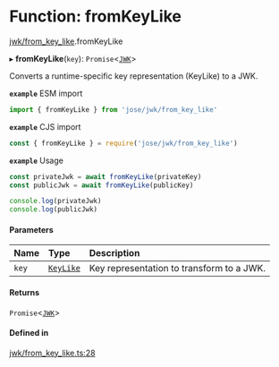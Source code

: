 # Function: fromKeyLike

[jwk/from_key_like](../modules/jwk_from_key_like.md).fromKeyLike

▸ **fromKeyLike**(`key`): `Promise`<[`JWK`](../interfaces/types.JWK.md)\>

Converts a runtime-specific key representation (KeyLike) to a JWK.

**`example`** ESM import
```js
import { fromKeyLike } from 'jose/jwk/from_key_like'
```

**`example`** CJS import
```js
const { fromKeyLike } = require('jose/jwk/from_key_like')
```

**`example`** Usage
```js
const privateJwk = await fromKeyLike(privateKey)
const publicJwk = await fromKeyLike(publicKey)

console.log(privateJwk)
console.log(publicJwk)
```

#### Parameters

| Name | Type | Description |
| :------ | :------ | :------ |
| `key` | [`KeyLike`](../types/types.KeyLike.md) | Key representation to transform to a JWK. |

#### Returns

`Promise`<[`JWK`](../interfaces/types.JWK.md)\>

#### Defined in

[jwk/from_key_like.ts:28](https://github.com/panva/jose/blob/v3.14.4/src/jwk/from_key_like.ts#L28)
